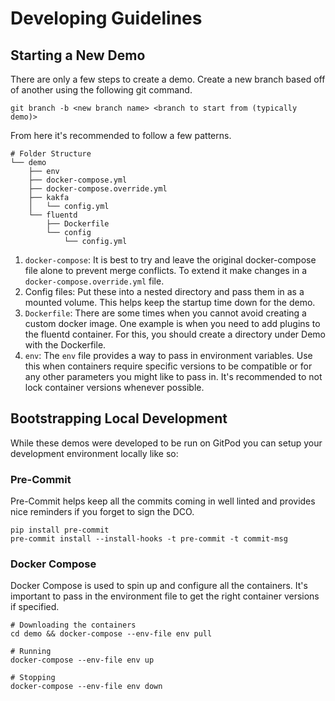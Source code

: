 # Developing Guidelines

## Starting a New Demo

There are only a few steps to create a demo. Create a new branch based off of another using the following git command.

`git branch -b <new branch name> <branch to start from (typically demo)>`

From here it's recommended to follow a few patterns.

```
# Folder Structure
└── demo
    ├── env
    ├── docker-compose.yml
    ├── docker-compose.override.yml
    ├── kakfa
    │   └── config.yml
    └── fluentd
        ├── Dockerfile
        └── config
            └── config.yml
```


1. `docker-compose`: It is best to try and leave the original docker-compose file alone to prevent merge conflicts. To extend it make changes in a `docker-compose.override.yml` file.
2. Config files: Put these into a nested directory and pass them in as a mounted volume. This helps keep the startup time down for the demo.
3. `Dockerfile`: There are some times when you cannot avoid creating a custom docker image. One example is when you need to add plugins to the fluentd container. For this, you should create a directory under Demo with the Dockerfile.
4. `env`: The `env` file provides a way to pass in environment variables. Use this when containers require specific versions to be compatible or for any other parameters you might like to pass in. It's recommended to not lock container versions whenever possible.


## Bootstrapping Local Development

While these demos were developed to be run on GitPod you can setup your development environment locally like so:


### Pre-Commit

Pre-Commit helps keep all the commits coming in well linted and provides nice reminders if you forget to sign the DCO.

```
pip install pre-commit
pre-commit install --install-hooks -t pre-commit -t commit-msg
```

### Docker Compose

Docker Compose is used to spin up and configure all the containers. It's important to pass in the environment file to get the right container versions if specified.

```
# Downloading the containers
cd demo && docker-compose --env-file env pull

# Running
docker-compose --env-file env up

# Stopping
docker-compose --env-file env down
```

